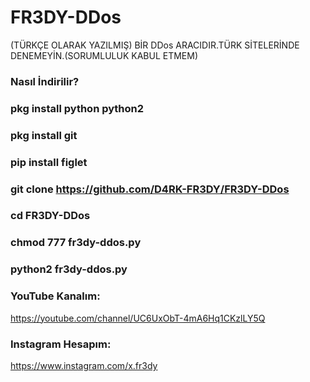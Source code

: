 # FR3DY-DDos
(TÜRKÇE OLARAK YAZILMIŞ) BİR DDos ARACIDIR.TÜRK SİTELERİNDE DENEMEYİN.(SORUMLULUK KABUL ETMEM)

### Nasıl İndirilir?

### pkg install python python2

### pkg install git

### pip install figlet

### git clone https://github.com/D4RK-FR3DY/FR3DY-DDos

### cd FR3DY-DDos

### chmod 777 fr3dy-ddos.py

### python2  fr3dy-ddos.py

### YouTube Kanalım:

https://youtube.com/channel/UC6UxObT-4mA6Hq1CKzlLY5Q

### Instagram Hesapım:

https://www.instagram.com/x.fr3dy
